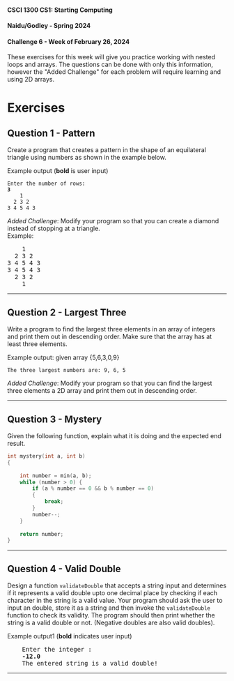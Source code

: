 #### **CSCI 1300 CS1: Starting Computing**
#### **Naidu/Godley - Spring 2024**
#### **Challenge 6 - Week of February 26, 2024**

These exercises for this week will give you practice working with nested loops and arrays. The questions can be done with only this information, however the "Added Challenge" for each problem will require learning and using 2D arrays. 

# Exercises

## Question 1 - Pattern

Create a program that creates a pattern in the shape of an equilateral triangle using numbers as shown in the example below.

Example output (**bold** is user input)
<pre><code>Enter the number of rows: 
<b>3</b>
    1
  2 3 2
3 4 5 4 3
</code></pre>

*Added Challenge*: Modify your program so that you can create a diamond instead of stopping at a triangle.    
Example:
<pre>    1
  2 3 2
3 4 5 4 3
3 4 5 4 3
  2 3 2
    1
</pre>

-----------------------------

## Question 2 - Largest Three

Write a program to find the largest three elements in an array of integers and print them out in descending order. Make sure that the array has at least three elements.

Example output: given array {5,6,3,0,9}
<pre><code>The three largest numbers are: 9, 6, 5
</code></pre>

*Added Challenge*: Modify your program so that you can find the largest three elements a 2D array and print them out in descending order.

-----------------------------

## Question 3 - Mystery

Given the following function, explain what it is doing and the expected end result.

```cpp
int mystery(int a, int b) 
{ 
 
    int number = min(a, b); 
    while (number > 0) { 
        if (a % number == 0 && b % number == 0) 
        { 
            break; 
        } 
        number--; 
    } 
  
    return number; 
} 
```

-----------------------------

## Question 4 - Valid Double

Design a function `validateDouble` that accepts a string input and determines if it represents a valid double upto one decimal place by checking if each character in the string is a valid value. Your program should ask the user to input an double, store it as a string and then invoke the `validateDouble` function to check its validity. The program should then print whether the string is a valid double or not. (Negative doubles are also valid doubles).


Example output1 (**bold** indicates user input)
 <pre>
    Enter the integer :
    <b>-12.0</b>
    The entered string is a valid double!
</pre>

-----------------------------
